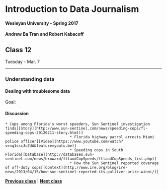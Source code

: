 # Introduction to Data Journalism
  
#### Wesleyan University - Spring 2017
  
**Andrew Ba Tran and Robert Kabacoff**
  
## Class 12
Tuesday - Mar. 7
                             
----
                             
### Understanding data
                             
#### Dealing with troublesome data
                             
Goal: 
                             
#### Discussion

    * Cops among Florida's worst speeders, Sun Sentinel investigation finds[[Story](http://www.sun-sentinel.com/news/speeding-cops/fl-speeding-cops-20120211-story.html)]
                                 * Florida highway patrol arrests Miami police officer[[Video](https://www.youtube.com/watch?v=nq1sscJcZdA&feature=youtu.be)]
                                 * Speeding cops in South Florida[[Database](http://databases.sun-sentinel.com/news/broward/ftlaudCopSpeeds/ftlaudCopSpeeds_list.php)]
                                 * How the Sun Sentinel reported coverage of off-duty cops[[Context](http://www.ire.org/blog/ire-news/2013/04/15/how-sun-sentinel-reported-its-pulitzer-prize-winni/)]
                                 
                   
**[Previous class](class11.md)** | **[Next class](class13.md)**
